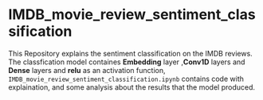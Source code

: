 # IMDB_movie_review_sentiment_classification
This Repository explains the sentiment classification on the IMDB reviews.
The  classfication model containes **Embedding** layer ,**Conv1D** layers and **Dense** layers and **relu** as an activation function,
`IMDB_movie_review_sentiment_classification.ipynb` contains code with explaination, and some analysis about the results that the model produced.
